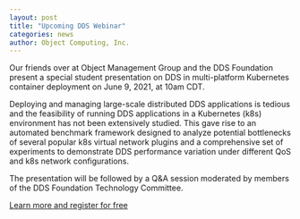 ```yaml
---
layout: post
title: "Upcoming DDS Webinar"
categories: news
author: Object Computing, Inc.
---
```


Our friends over at Object Management Group and the DDS Foundation present a special student presentation on DDS in multi-platform Kubernetes container deployment on June 9, 2021, at 10am CDT.

Deploying and managing large-scale distributed DDS applications is tedious and the feasibility of running DDS applications in a Kubernetes (k8s) environment has not been extensively studied. This gave rise to an automated benchmark framework designed to analyze potential bottlenecks of several popular k8s virtual network plugins and a comprehensive set of experiments to demonstrate DDS performance variation under different QoS and k8s network configurations.

The presentation will be followed by a Q&A session moderated by members of the DDS Foundation Technology Committee.

[Learn more and register for free](https://www.brighttalk.com/webcast/12231/485526)
